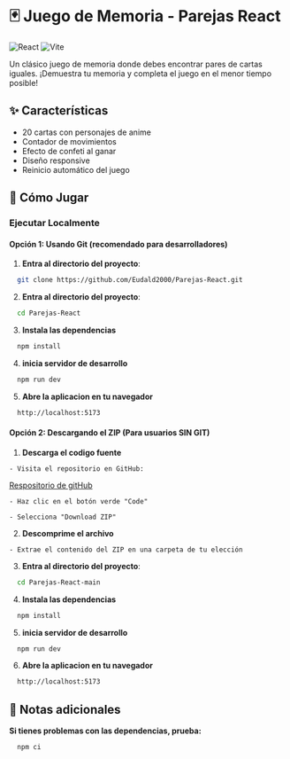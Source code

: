 # 🃏 Juego de Memoria - Parejas React

![React](https://img.shields.io/badge/React-19.1-blue?style=for-the-badge)
![Vite](https://img.shields.io/badge/Vite-6.3.5-9C6AFE?style=for-the-badge)

Un clásico juego de memoria donde debes encontrar pares de cartas iguales. ¡Demuestra tu memoria y completa el juego en el menor tiempo posible!

## ✨ Características

- 20 cartas con personajes de anime
- Contador de movimientos
- Efecto de confeti al ganar
- Diseño responsive
- Reinicio automático del juego

## 🚀 Cómo Jugar

### Ejecutar Localmente

#### **Opción 1: Usando Git** (recomendado para desarrolladores)

1. **Entra al directorio del proyecto**:

  ```bash
    git clone https://github.com/Eudald2000/Parejas-React.git
  ```

2. **Entra al directorio del proyecto**:

  ```bash
    cd Parejas-React
  ```

3. **Instala las dependencias**
  ```bash
    npm install
  ```

4. **inicia servidor de desarrollo**
  ```bash
    npm run dev
  ```

5. **Abre la aplicacion en tu navegador**
  ```bash
    http://localhost:5173
  ```

#### **Opción 2: Descargando el ZIP** (Para usuarios SIN GIT)
  
  1. **Descarga el codigo fuente**

    - Visita el repositorio en GitHub: 
  [Respositorio de gitHub](https://github.com/Eudald2000/Parejas-React) 
  
    - Haz clic en el botón verde "Code"

    - Selecciona "Download ZIP"

  2. **Descomprime el archivo**

    - Extrae el contenido del ZIP en una carpeta de tu elección

  3. **Entra al directorio del proyecto**:

  ```bash
    cd Parejas-React-main
  ```

  4. **Instala las dependencias**
  ```bash
    npm install
  ```

  5. **inicia servidor de desarrollo**
  ```bash
    npm run dev
  ```

  6. **Abre la aplicacion en tu navegador**
  ```bash
    http://localhost:5173
  ```

## 📝 Notas adicionales

  **Si tienes problemas con las dependencias, prueba:**
  ```bash
    npm ci
  ```